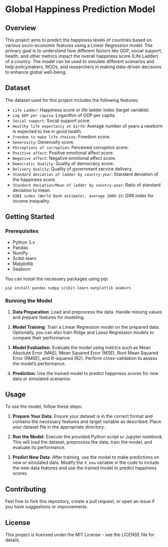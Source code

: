 # Global Happiness Prediction Model

## Overview

This project aims to predict the happiness levels of countries based on various socio-economic features using a Linear Regression model. The primary goal is to understand how different factors like GDP, social support, health, and other metrics impact the overall happiness score (Life Ladder) of a country. The model can be used to simulate different scenarios and help policymakers, NGOs, and researchers in making data-driven decisions to enhance global well-being.

## Dataset

The dataset used for this project includes the following features:
- `Life Ladder`: Happiness score or life ladder index (target variable).
- `Log GDP per capita`: Logarithm of GDP per capita.
- `Social support`: Social support score.
- `Healthy life expectancy at birth`: Average number of years a newborn is expected to live in good health.
- `Freedom to make life choices`: Freedom score.
- `Generosity`: Generosity score.
- `Perceptions of corruption`: Perceived corruption score.
- `Positive affect`: Positive emotional affect score.
- `Negative affect`: Negative emotional affect score.
- `Democratic Quality`: Quality of democracy score.
- `Delivery Quality`: Quality of government service delivery.
- `Standard deviation of ladder by country-year`: Standard deviation of the happiness score.
- `Standard deviation/Mean of ladder by country-year`: Ratio of standard deviation to mean.
- `GINI index (World Bank estimate), average 2000-15`: GINI index for income inequality.

## Getting Started

### Prerequisites

- Python 3.x
- Pandas
- NumPy
- Scikit-learn
- Matplotlib
- Seaborn

You can install the necessary packages using pip:

```bash
pip install pandas numpy scikit-learn matplotlib seaborn
```

### Running the Model

1. **Data Preparation**: Load and preprocess the data. Handle missing values and prepare features for modeling.

2. **Model Training**: Train a Linear Regression model on the prepared data. Optionally, you can also train Ridge and Lasso Regression models to compare their performance.

3. **Model Evaluation**: Evaluate the model using metrics such as Mean Absolute Error (MAE), Mean Squared Error (MSE), Root Mean Squared Error (RMSE), and R-squared (R2). Perform cross-validation to assess the model’s performance.

4. **Prediction**: Use the trained model to predict happiness scores for new data or simulated scenarios.

## Usage

To use the model, follow these steps:

1. **Prepare Your Data**: Ensure your dataset is in the correct format and contains the necessary features and target variable as described. Place your dataset file in the appropriate directory.

2. **Run the Model**: Execute the provided Python script or Jupyter notebook. This will load the dataset, preprocess the data, train the model, and evaluate its performance.

3. **Predict New Data**: After training, use the model to make predictions on new or simulated data. Modify the `X_new` variable in the code to include the new data features and use the trained model to predict happiness scores.

## Contributing
Feel free to fork this repository, create a pull request, or open an issue if you have suggestions or improvements.


## License
This project is licensed under the MIT License - see the LICENSE file for details.
